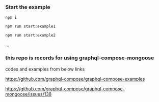 ### Start the example

`npm i`

`npm run start:example1`

`npm run start:example2`

...

### this repo is records for using graphql-compose-mongoose

codes and examples from below links

https://github.com/graphql-compose/graphql-compose-examples

https://github.com/graphql-compose/graphql-compose-mongoose/issues/138

